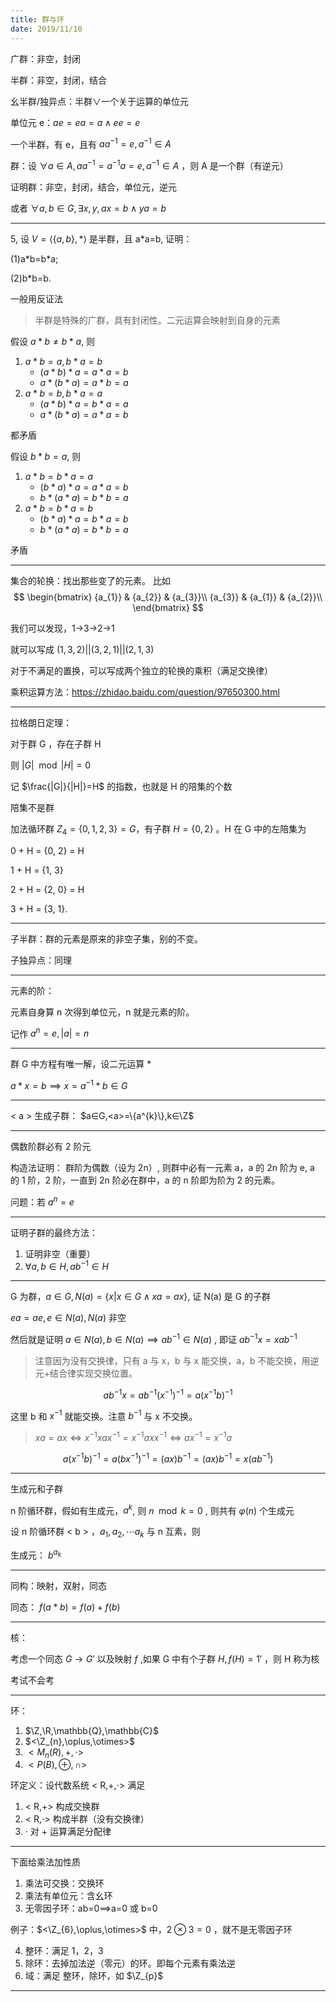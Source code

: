 ```yaml
---
title: 群与环
date: 2019/11/10
---
```


广群：非空，封闭

半群：非空，封闭，结合

幺半群/独异点：半群∨一个关于运算的单位元

单位元 e：$a e=e a=a∧e e=e$

一个半群，有 e，且有 $a a^{-1}=e,a^{-1}∈A$

群：设 $∀a∈A,a a^{-1}=a^{-1}a=e,a^{-1}∈A$ ，则 A 是一个群（有逆元）

证明群：非空，封闭，结合，单位元，逆元

或者 $\forall a,b∈G,∃x,y,ax=b∧ya=b$

---

5, 设 $V=\langle\{a,b\},*\rangle$ 是半群，且 a\*a=b, 证明：

(1)a\*b=b\*a;

(2)b\*b=b.

一般用反证法

> 半群是特殊的广群，具有封闭性。二元运算会映射到自身的元素

假设 $a*b≠b*a$, 则

1. $a*b=a,b*a=b$
    + $(a*b)*a=a*a=b$
    + $a*(b*a)=a*b=a$
3. $a*b=b,b*a=a$
    + $(a*b)*a=b*a=a$
    + $a*(b*a)=a*a=b$

都矛盾

假设 $b*b=a$, 则

1. $a*b=b*a=a$
    + $(b*a)*a=a*a=b$
    + $b*(a*a)=b*b=a$
2. $a*b=b*a=b$
    + $(b*a)*a=b*a=b$
    + $b*(a*a)=b*b=a$

矛盾

---

集合的轮换：找出那些变了的元素。
比如
$$
\begin{bmatrix}
    {a_{1}} & {a_{2}} & {a_{3}}\\
    {a_{3}} & {a_{1}} & {a_{2}}\\
\end{bmatrix}
$$

我们可以发现，1→3→2→1

就可以写成 $(1,3,2)||(3,2,1)||(2,1,3)$

对于不满足的置换，可以写成两个独立的轮换的乘积（满足交换律）

乘积运算方法：<https://zhidao.baidu.com/question/97650300.html>

---

拉格朗日定理：

对于群 G ，存在子群 H

则 $|G|\mod |H|=0$

记 $\frac{|G|}{|H|}=H$ 的指数，也就是 H 的陪集的个数

陪集不是群

加法循环群 $Z_4 = \{0, 1, 2, 3\} = G$，有子群 $H = \{0, 2\}$ 。H 在 G 中的左陪集为

0 + H = {0, 2} = H</p>
1 + H = {1, 3}</p>
2 + H = {2, 0} = H</p>
3 + H = {3, 1}.</p>

---

子半群：群的元素是原来的非空子集，别的不变。

子独异点：同理

---

元素的阶：

元素自身算 n 次得到单位元，n 就是元素的阶。

记作 $a^{n}=e,|a|=n$

---

群 G 中方程有唯一解，设二元运算 \*

$a*x=b⟹x=a^{-1}*b∈G$

---

\< a > 生成子群：
$a∈G,<a>=\{a^{k}\},k∈\Z$ 

---

偶数阶群必有 2 阶元

构造法证明：
群阶为偶数（设为 2n）, 则群中必有一元素 a，a 的 2n 阶为 e, a 的 1 阶，2 阶，一直到 2n 阶必在群中，a 的 n 阶即为阶为 2 的元素。

问题：若 $a^{n}=e$ 

---

证明子群的最终方法：

1. 证明非空（重要）
2. $\forall a,b∈H,ab^{-1}∈H$

---

G 为群，$a∈G,N(a)=\{x|x∈G∧xa=ax\}$, 证 N(a) 是 G 的子群

$ea=ae,e∈N(a),N(a)$ 非空

然后就是证明 $a∈N(a),b∈N(a)⟹ab^{-1}∈N(a)$ , 即证 $ab^{-1}x=xab^{-1}$

> 注意因为没有交换律，只有 a 与 x，b 与 x 能交换，a，b 不能交换，用逆元+结合律实现交换位置。

$$
ab^{-1}x=ab^{-1}(x^{-1})^{-1}=a(x^{-1}b)^{-1}
$$

这里 b 和 $x^{-1}$ 就能交换。注意 $b^{-1}$ 与 x 不交换。

> $xa=ax\iff x^{-1}xax^{-1}= x^{-1}axx^{-1}\iff ax^{-1}=x^{-1}a$

$$
a(x^{-1}b)^{-1}=a(bx^{-1})^{-1}=(ax)b^{-1}=(ax)b^{-1}=x(ab^{-1})
$$

---

生成元和子群

n 阶循环群，假如有生成元，$a^{k}$, 则 $n \mod k=0$ , 则共有 $φ(n)$ 个生成元

设 n 阶循环群 \< b > ，$a_{1},a_{2},⋯a_{k}$ 与 n 互素，则

生成元： $b^{a_{k}}$

---

同构：映射，双射，同态

同态： $f(a*b)=f(a)+f(b)$

---

核：

考虑一个同态 $G→G'$ 以及映射 $f$ ,如果 G 中有个子群 $H,f(H)=1'$ ，则 H 称为核

考试不会考

---

环：

1. $\Z,\R,\mathbb{Q},\mathbb{C}$
2. $<\Z_{n},\oplus,\otimes>$
3. $<M_{n}(R),+,⋅>$
4. $<P(B),\oplus,\cap>$

环定义：设代数系统 < R,+,⋅> 满足

1. < R,+> 构成交换群
2. < R,⋅> 构成半群（没有交换律）
3. · 对 + 运算满足分配律

---

下面给乘法加性质

1. 乘法可交换：交换环
2. 乘法有单位元：含幺环
3. 无零因子环：ab=0⟹a=0 或 b=0

例子：$<\Z_{6},\oplus,\otimes>$ 中，$2\otimes 3=0$ ，就不是无零因子环

4. 整环：满足 1，2，3
5. 除环：去掉加法逆（零元）的环。即每个元素有乘法逆
6. 域：满足 整环，除环，如 $\Z_{p}$

---
